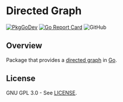 Directed Graph
==============

[![PkgGoDev](https://pkg.go.dev/badge/GodsBoss/go-digraph)](https://pkg.go.dev/GodsBoss/go-digraph) [![Go Report Card](https://goreportcard.com/badge/github.com/GodsBoss/go-digraph)](https://goreportcard.com/report/github.com/GodsBoss/go-digraph) ![GitHub](https://img.shields.io/github/license/GodsBoss/go-digraph?color=blue)

Overview
--------

Package that provides a [directed graph](https://en.wikipedia.org/wiki/Directed_graph) in [Go](https://golang.org/).

License
-------

GNU GPL 3.0 - See [LICENSE](./LICENSE).
